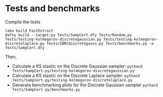 # Tests and benchmarks

Compile the tests
```
lake build FastExtract
dafny build --target:py Tests/SampCert.dfy Tests/Random.py Tests/testing-kolmogorov-discretegaussian.py Tests/testing-kolmogorov-discretelaplace.py Tests/IBM/discretegauss.py Tests/benchmarks.py -o Tests/SampCert.dfy
```

Then, 
- Calculate a KS stastic on the Discrete Gaussian sampler: 
	```python3 Tests/SampCert-py/testing-kolmogorov-discretegaussian.py```
- Calculate a KS stastic on the Discrete Laplace sampler: 
	```python3 Tests/SampCert-py/testing-kolmogorov-discretelaplace.py```
- Generate benchmarking plots for the Discrete Gaussian sampler
	```python3 Tests/SampCert-py/benchmarks.py```
